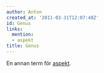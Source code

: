 ```yaml
---
author: Anton
created_at: '2011-03-31T12:07:48Z'
id: Genus
links:
  mention:
  - aspekt
title: Genus
---
```


En annan term för [aspekt].

  [aspekt]: aspekt
